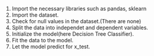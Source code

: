 1. Import the necessary libraries such as pandas, sklearn
2. Import the dataset.
3. Check for null values in the dataset.(There are none)
4. Split the data into independet and dependent variables.
5. Initialize the model(here Decision Tree Classifier).
6. Fit the data to the model.
7. Let the model predict for x_test.
